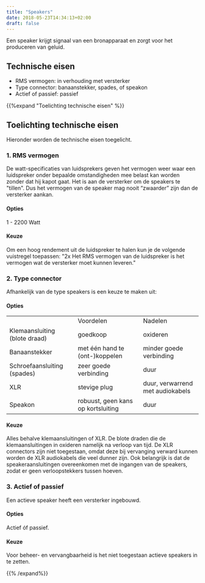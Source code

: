 ```yaml
---
title: "Speakers"
date: 2018-05-23T14:34:13+02:00
draft: false
---
```


Een speaker krijgt signaal van een bronapparaat en zorgt voor het produceren van
geluid.

## Technische eisen

* RMS vermogen: in verhouding met versterker
* Type connector: banaanstekker, spades, of speakon
* Actief of passief: passief

{{%expand "Toelichting technische eisen" %}}

## Toelichting technische eisen

Hieronder worden de technische eisen toegelicht.

### 1. RMS vermogen

De watt-specificaties van luidsprekers geven het vermogen weer waar een
luidspreker onder bepaalde omstandigheden mee belast kan worden zonder dat hij
kapot gaat. Het is aan de versterker om de speakers te "tillen". Dus het
vermogen van de speaker mag nooit “zwaarder” zijn dan de versterker aankan.

#### Opties

1 - 2200 Watt

#### Keuze

Om een hoog rendement uit de luidspreker te halen kun je de volgende vuistregel
toepassen: "2x Het RMS vermogen van de luidspreker is het vermogen wat de
versterker moet kunnen leveren."

### 2. Type connector

Afhankelijk van de type speakers is een keuze te maken uit:

#### Opties

<table>
  <tr>
    <td></td>
    <td>Voordelen</td>
    <td>Nadelen</td>
  </tr>
  <tr>
    <td>Klemaansluiting (blote draad)</td>
    <td>goedkoop</td>
    <td>oxideren</td>
  </tr>
  <tr>
    <td>Banaanstekker</td>
    <td>met één hand te (ont-)koppelen</td>
    <td>minder goede verbinding</td>
  </tr>
  <tr>
    <td>Schroefaansluiting (spades)</td>
    <td>zeer goede verbinding</td>
    <td>duur</td>
  </tr>
  <tr>
    <td>XLR</td>
    <td>stevige plug</td>
    <td>duur, verwarrend met audiokabels</td>
  </tr>
  <tr>
    <td>Speakon</td>
    <td>robuust, geen kans op kortsluiting</td>
    <td>duur</td>
  </tr>
</table>


#### Keuze

Alles behalve klemaansluitingen of XLR. De blote draden die de klemaansluitingen
in oxideren namelijk na verloop van tijd. De XLR connectors zijn niet
toegestaan, omdat deze bij vervanging verward kunnen worden de XLR audiokabels
die veel dunner zijn. Ook belangrijk is dat de speakeraansluitingen overeenkomen
met de ingangen van de speakers, zodat er geen verloopstekkers tussen hoeven.

### 3. Actief of passief

Een actieve speaker heeft een versterker ingebouwd.

#### Opties

Actief óf passief.

#### Keuze

Voor beheer- en vervangbaarheid is het niet toegestaan actieve speakers in te
zetten.

{{% /expand%}}
